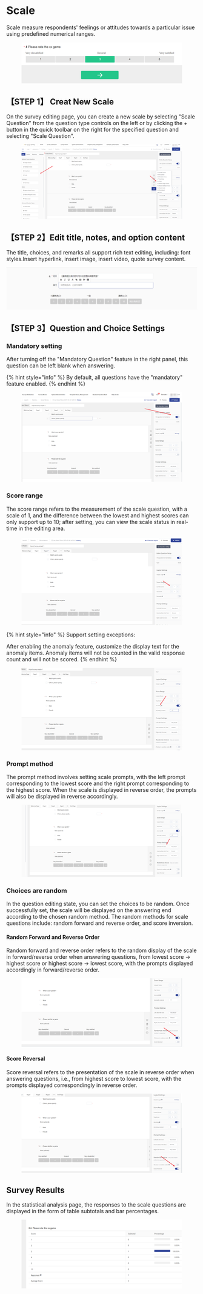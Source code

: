 # Scale

Scale measure respondents' feelings or attitudes towards a particular issue using predefined numerical ranges.

<figure><img src="../../.gitbook/assets/image (5).png" alt=""><figcaption></figcaption></figure>

## 【STEP 1】 Creat New Scale

On the survey editing page, you can create a new scale by selecting "Scale Question" from the question type controls on the left or by clicking the + button in the quick toolbar on the right for the specified question and selecting "Scale Question".

<figure><img src="../../.gitbook/assets/image (934).png" alt=""><figcaption></figcaption></figure>

## 【STEP 2】Edit title, notes, and option content

The title, choices, and remarks all support rich text editing, including: font styles.Insert hyperlink, insert image, insert video, quote survey content.

![量表题内容编辑](../../.gitbook/assets/Snipaste_2023-10-10_16-06-01.png)

## 【STEP 3】Question and Choice Settings

### Mandatory setting

After turning off the "Mandatory Question" feature in the right panel, this question can be left blank when answering.

{% hint style="info" %}
By default, all questions have the "mandatory" feature enabled.
{% endhint %}

<figure><img src="../../.gitbook/assets/image (6).png" alt=""><figcaption></figcaption></figure>

### Score range

The score range refers to the measurement of the scale question, with a scale of 1, and the difference between the lowest and highest scores can only support up to 10; after setting, you can view the scale status in real-time in the editing area.

<figure><img src="../../.gitbook/assets/image (7).png" alt=""><figcaption></figcaption></figure>

{% hint style="info" %}
Support setting exceptions:

After enabling the anomaly feature, customize the display text for the anomaly items. Anomaly items will not be counted in the valid response count and will not be scored.
{% endhint %}

<figure><img src="../../.gitbook/assets/image (8).png" alt=""><figcaption></figcaption></figure>

### Prompt method

The prompt method involves setting scale prompts, with the left prompt corresponding to the lowest score and the right prompt corresponding to the highest score. When the scale is displayed in reverse order, the prompts will also be displayed in reverse accordingly.

<figure><img src="../../.gitbook/assets/image (9).png" alt=""><figcaption></figcaption></figure>

### Choices are random

In the question editing state, you can set the choices to be random. Once successfully set, the scale will be displayed on the answering end according to the chosen random method. The random methods for scale questions include: random forward and reverse order, and score inversion.

#### Random Forward and Reverse Order

Random forward and reverse order refers to the random display of the scale in forward/reverse order when answering questions, from lowest score -> highest score or highest score -> lowest score, with the prompts displayed accordingly in forward/reverse order.

<figure><img src="../../.gitbook/assets/image (10).png" alt=""><figcaption></figcaption></figure>

#### Score Reversal

Score reversal refers to the presentation of the scale in reverse order when answering questions, i.e., from highest score to lowest score, with the prompts displayed correspondingly in reverse order.

<figure><img src="../../.gitbook/assets/image (11).png" alt=""><figcaption></figcaption></figure>

###

## Survey Results

In the statistical analysis page, the responses to the scale questions are displayed in the form of table subtotals and bar percentages.

<figure><img src="../../.gitbook/assets/image (12).png" alt=""><figcaption></figcaption></figure>

